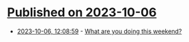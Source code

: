 # [Published on 2023-10-06](index.md)

* [2023-10-06, 12:08:59](https://lobste.rs/s/9uo0yd/what_are_you_doing_this_weekend) - [What are you doing this weekend?](https://lobste.rs/s/9uo0yd/what_are_you_doing_this_weekend)
